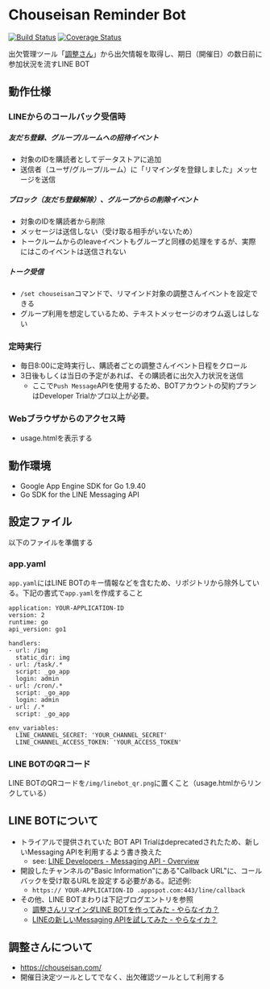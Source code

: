 # Chouseisan Reminder Bot
[![Build Status](https://travis-ci.org/nowsprinting/ChouseisanReminder.svg?branch=master)](https://travis-ci.org/nowsprinting/ChouseisanReminder)
[![Coverage Status](https://coveralls.io/repos/github/nowsprinting/ChouseisanReminder/badge.svg)](https://coveralls.io/github/nowsprinting/ChouseisanReminder)

出欠管理ツール「[調整さん](https://chouseisan.com/)」から出欠情報を取得し、期日（開催日）の数日前に参加状況を流すLINE BOT


## 動作仕様

### LINEからのコールバック受信時

##### 友だち登録、グループ/ルームへの招待イベント

- 対象のIDを購読者としてデータストアに追加
- 送信者（ユーザ/グループ/ルーム）に「リマインダを登録しました」メッセージを送信

##### ブロック（友だち登録解除）、グループからの削除イベント

- 対象のIDを購読者から削除
- メッセージは送信しない（受け取る相手がいないため）
- トークルームからのleaveイベントもグループと同様の処理をするが、実際にはこのイベントは送信されない

##### トーク受信

- `/set chouseisan`コマンドで、リマインド対象の調整さんイベントを設定できる
- グループ利用を想定しているため、テキストメッセージのオウム返しはしない

### 定時実行

- 毎日8:00に定時実行し、購読者ごとの調整さんイベント日程をクロール
- 3日後もしくは当日の予定があれば、その購読者に出欠入力状況を送信
	- ここで`Push Message`APIを使用するため、BOTアカウントの契約プランはDeveloper Trialかプロ以上が必要。

### Webブラウザからのアクセス時

- usage.htmlを表示する


## 動作環境

- Google App Engine SDK for Go 1.9.40
- Go SDK for the LINE Messaging API


## 設定ファイル

以下のファイルを準備する

### app.yaml

`app.yaml`にはLINE BOTのキー情報などを含むため、リポジトリから除外している。下記の書式で`app.yaml`を作成すること

	application: YOUR-APPLICATION-ID
	version: 2
	runtime: go
	api_version: go1

	handlers:
	- url: /img
	  static_dir: img
	- url: /task/.*
	  script: _go_app
	  login: admin
	- url: /cron/.*
	  script: _go_app
	  login: admin
	- url: /.*
	  script: _go_app

	env_variables:
	  LINE_CHANNEL_SECRET: 'YOUR_CHANNEL_SECRET'
	  LINE_CHANNEL_ACCESS_TOKEN: 'YOUR_ACCESS_TOKEN'

### LINE BOTのQRコード

LINE BOTのQRコードを`/img/linebot_qr.png`に置くこと（usage.htmlからリンクしている）


## LINE BOTについて

- トライアルで提供されていた BOT API Trialはdeprecatedされたため、新しいMessaging APIを利用するよう書き換えた
    - see: [LINE Developers - Messaging API - Overview](https://developers.line.me/messaging-api/overview)
- 開設したチャンネルの"Basic Information"にある"Callback URL"に、コールバックを受け取るURLを設定する必要がある。記述例:
	- `https:// YOUR-APPLICATION-ID .appspot.com:443/line/callback`
- その他、LINE BOTまわりは下記ブログエントリを参照
	- [調整さんリマインダLINE BOTを作ってみた - やらなイカ？](http://nowsprinting.hatenablog.com/entry/2016/08/23/000000)
	- [LINEの新しいMessaging APIを試してみた - やらなイカ？](http://nowsprinting.hatenablog.com/entry/2016/10/02/043410)


## 調整さんについて

- https://chouseisan.com/
- 開催日決定ツールとしてでなく、出欠確認ツールとして利用する

